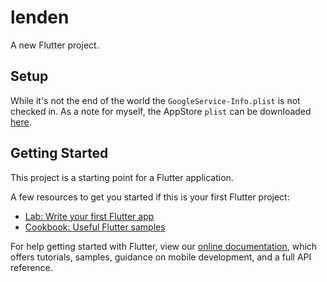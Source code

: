 # lenden

A new Flutter project.


## Setup
While it's not the end of the world the `GoogleService-Info.plist` is not checked in.
As a note for myself, the AppStore `plist` can be downloaded [here](https://console.firebase.google.com/u/0/project/lenden-1cf29/settings/general/ios:eu.dtrautwein.lenden).

## Getting Started

This project is a starting point for a Flutter application.

A few resources to get you started if this is your first Flutter project:

- [Lab: Write your first Flutter app](https://flutter.io/docs/get-started/codelab)
- [Cookbook: Useful Flutter samples](https://flutter.io/docs/cookbook)

For help getting started with Flutter, view our 
[online documentation](https://flutter.io/docs), which offers tutorials, 
samples, guidance on mobile development, and a full API reference.
